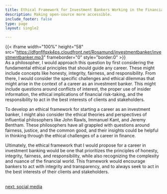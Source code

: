 ```yaml
---
title: Ethical Framework for Investment Bankers Working in the Financial Services  Industry
description: Making open-source more accessible.
include_footer: false
type: page
layout: single2

---
```


{{< iframe width="100%" height="58" src="https://dfgnflfqxk4ps.cloudfront.net/Rosamund/investmentbanker/investmentbanker.mp3" frameborder="0" style="border:0" >}}<br>
As a philosopher, I would approach this question by first considering the fundamental ethical principles that should guide any career. These might include concepts like honesty, integrity, fairness, and responsibility. From there, I would consider the specific challenges and ethical dilemmas that might arise in the context of a career as an investment banker. This might include questions around conflicts of interest, the proper use of insider information, the ethical implications of financial risk-taking, and the responsibility to act in the best interests of clients and stakeholders.

To develop an ethical framework for starting a career as an investment banker, I might also consider the ethical theories and perspectives of influential philosophers like John Rawls, Immanuel Kant, and Jeremy Bentham. These philosophers have all grappled with questions around fairness, justice, and the common good, and their insights could be helpful in thinking through the ethical challenges of a career in finance.

Ultimately, the ethical framework that I would propose for a career in investment banking would be one that prioritizes the principles of honesty, integrity, fairness, and responsibility, while also recognizing the complexity and nuance of the financial world. This framework would encourage bankers to act with integrity and transparency, and to always seek to act in the best interests of their clients and stakeholders.

<br>
<a href="https://workdojos.com/investmentbanker/social">next: social media</a>
</p>